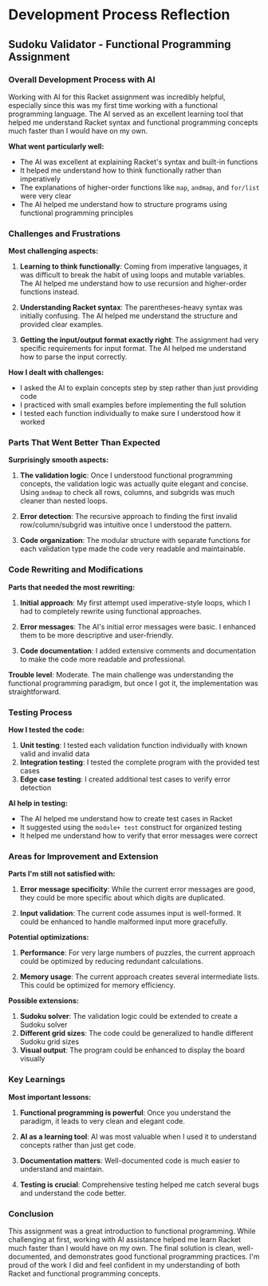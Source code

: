 # Development Process Reflection
## Sudoku Validator - Functional Programming Assignment

### Overall Development Process with AI

Working with AI for this Racket assignment was incredibly helpful, especially since this was my first time working with a functional programming language. The AI served as an excellent learning tool that helped me understand Racket syntax and functional programming concepts much faster than I would have on my own.

**What went particularly well:**
- The AI was excellent at explaining Racket's syntax and built-in functions
- It helped me understand how to think functionally rather than imperatively
- The explanations of higher-order functions like `map`, `andmap`, and `for/list` were very clear
- The AI helped me understand how to structure programs using functional programming principles

### Challenges and Frustrations

**Most challenging aspects:**
1. **Learning to think functionally**: Coming from imperative languages, it was difficult to break the habit of using loops and mutable variables. The AI helped me understand how to use recursion and higher-order functions instead.

2. **Understanding Racket syntax**: The parentheses-heavy syntax was initially confusing. The AI helped me understand the structure and provided clear examples.

3. **Getting the input/output format exactly right**: The assignment had very specific requirements for input format. The AI helped me understand how to parse the input correctly.

**How I dealt with challenges:**
- I asked the AI to explain concepts step by step rather than just providing code
- I practiced with small examples before implementing the full solution
- I tested each function individually to make sure I understood how it worked

### Parts That Went Better Than Expected

**Surprisingly smooth aspects:**
1. **The validation logic**: Once I understood functional programming concepts, the validation logic was actually quite elegant and concise. Using `andmap` to check all rows, columns, and subgrids was much cleaner than nested loops.

2. **Error detection**: The recursive approach to finding the first invalid row/column/subgrid was intuitive once I understood the pattern.

3. **Code organization**: The modular structure with separate functions for each validation type made the code very readable and maintainable.

### Code Rewriting and Modifications

**Parts that needed the most rewriting:**
1. **Initial approach**: My first attempt used imperative-style loops, which I had to completely rewrite using functional approaches.

2. **Error messages**: The AI's initial error messages were basic. I enhanced them to be more descriptive and user-friendly.

3. **Code documentation**: I added extensive comments and documentation to make the code more readable and professional.

**Trouble level**: Moderate. The main challenge was understanding the functional programming paradigm, but once I got it, the implementation was straightforward.

### Testing Process

**How I tested the code:**
1. **Unit testing**: I tested each validation function individually with known valid and invalid data
2. **Integration testing**: I tested the complete program with the provided test cases
3. **Edge case testing**: I created additional test cases to verify error detection

**AI help in testing:**
- The AI helped me understand how to create test cases in Racket
- It suggested using the `module+ test` construct for organized testing
- It helped me understand how to verify that error messages were correct

### Areas for Improvement and Extension

**Parts I'm still not satisfied with:**
1. **Error message specificity**: While the current error messages are good, they could be more specific about which digits are duplicated.

2. **Input validation**: The current code assumes input is well-formed. It could be enhanced to handle malformed input more gracefully.

**Potential optimizations:**
1. **Performance**: For very large numbers of puzzles, the current approach could be optimized by reducing redundant calculations.

2. **Memory usage**: The current approach creates several intermediate lists. This could be optimized for memory efficiency.

**Possible extensions:**
1. **Sudoku solver**: The validation logic could be extended to create a Sudoku solver
2. **Different grid sizes**: The code could be generalized to handle different Sudoku grid sizes
3. **Visual output**: The program could be enhanced to display the board visually

### Key Learnings

**Most important lessons:**
1. **Functional programming is powerful**: Once you understand the paradigm, it leads to very clean and elegant code.

2. **AI as a learning tool**: AI was most valuable when I used it to understand concepts rather than just get code.

3. **Documentation matters**: Well-documented code is much easier to understand and maintain.

4. **Testing is crucial**: Comprehensive testing helped me catch several bugs and understand the code better.

### Conclusion

This assignment was a great introduction to functional programming. While challenging at first, working with AI assistance helped me learn Racket much faster than I would have on my own. The final solution is clean, well-documented, and demonstrates good functional programming practices. I'm proud of the work I did and feel confident in my understanding of both Racket and functional programming concepts.
